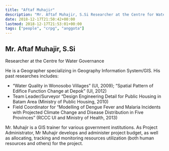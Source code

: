 ```yaml
---
title: "Aftaf Muhajir"
description: "Mr. Aftaf Muhajir, S.Si Researcher at the Centre for Water Governance He is a Geographer specializing in Geography Information System/GIS. His past researches includes: “Water Quality in Wonosobo Vill"
date: 2018-12-17T21:50:42+00:00
lastmod: 2018-12-17T21:53:01+00:00
tags: ["people", "crpg", "anggota"]
---
```


## Mr. Aftaf Muhajir, S.Si

Researcher at the Centre for Water Governance

He is a Geographer specializing in Geography Information System/GIS. His past researches includes:

  * “Water Quality in Wonosobo Villages” (UI, 2009); “Spatial Pattern of Edifice Function Change at Depok” (UI, 2012)
  * Team Leader/Surveyor “Design Engineering Detail for Public Housing in Batam Area (Ministry of Public Housing, 2010)
  * Field Coordinator for “Modelling of Dengue Fever and Malaria Incidents with Projected Climate Change and Disease Distribution in Five Provinces” (RCCC UI and Ministry of Health, 2013)

Mr. Muhajir is a GIS trainer for various government institutions. As Project Administrator, Mr Muhajir develops and administer project budget, as well as allocating, tracking and monitoring resources utilization (both human resources and others) for the project.